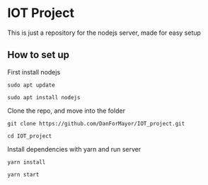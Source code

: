 # IOT Project
This is just a repository for the nodejs server, made for easy setup

## How to set up
First install nodejs

`sudo apt update`

`sudo apt install nodejs`


Clone the repo, and move into the folder

`git clone https://github.com/DanForMayor/IOT_project.git`

`cd IOT_project`


Install dependencies with yarn and run server

`yarn install`

`yarn start`

